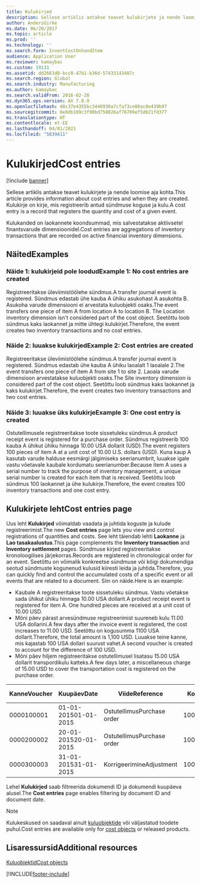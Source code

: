 ```yaml
---
title: Kulukirjed
description: Sellese artiklis antakse teavet kulukirjete ja nende loomise aja kohta. Kulukirje on kirje, mis registreerib antud sündmuse koguse ja kulu.
author: AndersGirke
ms.date: 06/20/2017
ms.topic: article
ms.prod: ''
ms.technology: ''
ms.search.form: InventCostOnhandItem
audience: Application User
ms.reviewer: kamaybac
ms.custom: 19131
ms.assetid: dd2663d8-bcc0-47b1-b36d-57433143487c
ms.search.region: Global
ms.search.industry: Manufacturing
ms.author: kamaybac
ms.search.validFrom: 2016-02-28
ms.dyn365.ops.version: AX 7.0.0
ms.openlocfilehash: 48c37e4355bc3448930a7cfa73ce08ac8e439b97
ms.sourcegitcommit: 0e8db169c3f90bd750826af76709ef5d621fd377
ms.translationtype: HT
ms.contentlocale: et-EE
ms.lasthandoff: 04/01/2021
ms.locfileid: "5839411"
---
```

# <a name="cost-entries"></a><span data-ttu-id="55f0b-104">Kulukirjed</span><span class="sxs-lookup"><span data-stu-id="55f0b-104">Cost entries</span></span>

[!include [banner](../includes/banner.md)]

<span data-ttu-id="55f0b-105">Sellese artiklis antakse teavet kulukirjete ja nende loomise aja kohta.</span><span class="sxs-lookup"><span data-stu-id="55f0b-105">This article provides information about cost entries and when they are created.</span></span> <span data-ttu-id="55f0b-106">Kulukirje on kirje, mis registreerib antud sündmuse koguse ja kulu.</span><span class="sxs-lookup"><span data-stu-id="55f0b-106">A cost entry is a record that registers the quantity and cost of a given event.</span></span>

<span data-ttu-id="55f0b-107">Kulukanded on laokannete koondsummad, mis salvestatakse aktiivsetel finantsvarude dimensioonidel.</span><span class="sxs-lookup"><span data-stu-id="55f0b-107">Cost entries are aggregations of inventory transactions that are recorded on active financial inventory dimensions.</span></span>

## <a name="examples"></a><span data-ttu-id="55f0b-108">Näited</span><span class="sxs-lookup"><span data-stu-id="55f0b-108">Examples</span></span>
### <a name="example-1-no-cost-entries-are-created"></a><span data-ttu-id="55f0b-109">Näide 1: kulukirjeid pole loodud</span><span class="sxs-lookup"><span data-stu-id="55f0b-109">Example 1: No cost entries are created</span></span>

<span data-ttu-id="55f0b-110">Registreeritakse üleviimistöölehe sündmus.</span><span class="sxs-lookup"><span data-stu-id="55f0b-110">A transfer journal event is registered.</span></span> <span data-ttu-id="55f0b-111">Sündmus edastab ühe kauba A ühiku asukohast A asukohta B. Asukoha varude dimensiooni ei arvestata kuluobjekti osaks.</span><span class="sxs-lookup"><span data-stu-id="55f0b-111">The event transfers one piece of item A from location A to location B. The Location inventory dimension isn't considered part of the cost object.</span></span> <span data-ttu-id="55f0b-112">Seetõttu loob sündmus kaks laokannet ja mitte ühtegi kulukirjet.</span><span class="sxs-lookup"><span data-stu-id="55f0b-112">Therefore, the event creates two inventory transactions and no cost entries.</span></span>

### <a name="example-2-cost-entries-are-created"></a><span data-ttu-id="55f0b-113">Näide 2: luuakse kulukirjed</span><span class="sxs-lookup"><span data-stu-id="55f0b-113">Example 2: Cost entries are created</span></span>

<span data-ttu-id="55f0b-114">Registreeritakse üleviimistöölehe sündmus.</span><span class="sxs-lookup"><span data-stu-id="55f0b-114">A transfer journal event is registered.</span></span> <span data-ttu-id="55f0b-115">Sündmus edastab ühe kauba A ühiku laoalalt 1 laoalale 2.</span><span class="sxs-lookup"><span data-stu-id="55f0b-115">The event transfers one piece of item A from site 1 to site 2.</span></span> <span data-ttu-id="55f0b-116">Laoala varude dimensioon arvestatakse kuluobjekti osaks.</span><span class="sxs-lookup"><span data-stu-id="55f0b-116">The Site inventory dimension is considered part of the cost object.</span></span> <span data-ttu-id="55f0b-117">Seetõttu loob sündmus kaks laokannet ja kaks kulukirjet.</span><span class="sxs-lookup"><span data-stu-id="55f0b-117">Therefore, the event creates two inventory transactions and two cost entries.</span></span>

### <a name="example-3-one-cost-entry-is-created"></a><span data-ttu-id="55f0b-118">Näide 3: luuakse üks kulukirje</span><span class="sxs-lookup"><span data-stu-id="55f0b-118">Example 3: One cost entry is created</span></span>

<span data-ttu-id="55f0b-119">Ostutellimusele registreeritakse toote sissetuleku sündmus.</span><span class="sxs-lookup"><span data-stu-id="55f0b-119">A product receipt event is registered for a purchase order.</span></span> <span data-ttu-id="55f0b-120">Sündmus registreerib 100 kauba A ühikut ühiku hinnaga 10.00 USA dollarit (USD).</span><span class="sxs-lookup"><span data-stu-id="55f0b-120">The event registers 100 pieces of item A at a unit cost of 10.00 U.S. dollars (USD).</span></span> <span data-ttu-id="55f0b-121">Kuna kaup A kasutab varude halduse eesmärgi jälgimiseks seerianumbrit, luuakse igale vastu võetavale kaubale kordumatu seerianumber.</span><span class="sxs-lookup"><span data-stu-id="55f0b-121">Because item A uses a serial number to track the purpose of inventory management, a unique serial number is created for each item that is received.</span></span> <span data-ttu-id="55f0b-122">Seetõttu loob sündmus 100 laokannet ja ühe kulukirje.</span><span class="sxs-lookup"><span data-stu-id="55f0b-122">Therefore, the event creates 100 inventory transactions and one cost entry.</span></span>

## <a name="cost-entries-page"></a><span data-ttu-id="55f0b-123">Kulukirjete leht</span><span class="sxs-lookup"><span data-stu-id="55f0b-123">Cost entries page</span></span>
<span data-ttu-id="55f0b-124">Uus leht **Kulukirjed** võimaldab vaadata ja juhtida koguste ja kulude registreerimist.</span><span class="sxs-lookup"><span data-stu-id="55f0b-124">The new **Cost entries** page lets you view and control registrations of quantities and costs.</span></span> <span data-ttu-id="55f0b-125">See leht täiendab lehti **Laokanne** ja **Lao tasakaalustus**.</span><span class="sxs-lookup"><span data-stu-id="55f0b-125">This page complements the **Inventory transaction** and **Inventory settlement** pages.</span></span> <span data-ttu-id="55f0b-126">Sündmuse kirjed registreeritakse kronoloogilises järjekorras.</span><span class="sxs-lookup"><span data-stu-id="55f0b-126">Records are registered in chronological order for an event.</span></span> <span data-ttu-id="55f0b-127">Seetõttu on võimalik konkreetse sündmuse või kõigi dokumendiga seotud sündmuste kogunenud kulusid kiiresti leida ja juhtida.</span><span class="sxs-lookup"><span data-stu-id="55f0b-127">Therefore, you can quickly find and control the accumulated costs of a specific event or all events that are related to a document.</span></span> <span data-ttu-id="55f0b-128">Siin on näide.</span><span class="sxs-lookup"><span data-stu-id="55f0b-128">Here is an example:</span></span>

-   <span data-ttu-id="55f0b-129">Kaubale A registreeritakse toote sissetuleku sündmus. Vastu võetakse sada ühikut ühiku hinnaga 10.00 USA dollarit.</span><span class="sxs-lookup"><span data-stu-id="55f0b-129">A product receipt event is registered for item A. One hundred pieces are received at a unit cost of 10.00 USD.</span></span>
-   <span data-ttu-id="55f0b-130">Mõni päev pärast arvesündmuse registreerimist suureneb kulu 11.00 USA dollarini.</span><span class="sxs-lookup"><span data-stu-id="55f0b-130">A few days after the invoice event is registered, the cost increases to 11.00 USD.</span></span> <span data-ttu-id="55f0b-131">Seetõttu on kogusumma 1100 USA dollarit.</span><span class="sxs-lookup"><span data-stu-id="55f0b-131">Therefore, the total amount is 1,100 USD.</span></span> <span data-ttu-id="55f0b-132">Luuakse teine kanne, mis kajastab 100 USA dollari suurust vahet.</span><span class="sxs-lookup"><span data-stu-id="55f0b-132">A second voucher is created to account for the difference of 100 USD.</span></span>
-   <span data-ttu-id="55f0b-133">Mõni päev hiljem registreeritakse ostutellimusel lisatasu 15.00 USA dollarit transpordikulu katteks.</span><span class="sxs-lookup"><span data-stu-id="55f0b-133">A few days later, a miscellaneous charge of 15.00 USD to cover the transportation cost is registered on the purchase order.</span></span>

| <span data-ttu-id="55f0b-134">Kanne</span><span class="sxs-lookup"><span data-stu-id="55f0b-134">Voucher</span></span> | <span data-ttu-id="55f0b-135">Kuupäev</span><span class="sxs-lookup"><span data-stu-id="55f0b-135">Date</span></span>       | <span data-ttu-id="55f0b-136">Viide</span><span class="sxs-lookup"><span data-stu-id="55f0b-136">Reference</span></span>      | <span data-ttu-id="55f0b-137">Kood</span><span class="sxs-lookup"><span data-stu-id="55f0b-137">Number</span></span> | <span data-ttu-id="55f0b-138">Saatepartii ID</span><span class="sxs-lookup"><span data-stu-id="55f0b-138">Lot ID</span></span>  | <span data-ttu-id="55f0b-139">Kogus</span><span class="sxs-lookup"><span data-stu-id="55f0b-139">Quantity</span></span> | <span data-ttu-id="55f0b-140">Summa</span><span class="sxs-lookup"><span data-stu-id="55f0b-140">Amount</span></span>  |
|---------|------------|----------------|--------|---------|---------------|----|
| <span data-ttu-id="55f0b-141">00001</span><span class="sxs-lookup"><span data-stu-id="55f0b-141">00001</span></span>   | <span data-ttu-id="55f0b-142">01-01-2015</span><span class="sxs-lookup"><span data-stu-id="55f0b-142">01-01-2015</span></span> | <span data-ttu-id="55f0b-143">Ostutellimus</span><span class="sxs-lookup"><span data-stu-id="55f0b-143">Purchase order</span></span> | <span data-ttu-id="55f0b-144">100001</span><span class="sxs-lookup"><span data-stu-id="55f0b-144">100001</span></span> | <span data-ttu-id="55f0b-145">0000101</span><span class="sxs-lookup"><span data-stu-id="55f0b-145">0000101</span></span> | <span data-ttu-id="55f0b-146">100,00</span><span class="sxs-lookup"><span data-stu-id="55f0b-146">100.00</span></span>   | <span data-ttu-id="55f0b-147">1000.00</span><span class="sxs-lookup"><span data-stu-id="55f0b-147">1000.00</span></span> |
| <span data-ttu-id="55f0b-148">00002</span><span class="sxs-lookup"><span data-stu-id="55f0b-148">00002</span></span>   | <span data-ttu-id="55f0b-149">20-01-2015</span><span class="sxs-lookup"><span data-stu-id="55f0b-149">20-01-2015</span></span> | <span data-ttu-id="55f0b-150">Ostutellimus</span><span class="sxs-lookup"><span data-stu-id="55f0b-150">Purchase order</span></span> | <span data-ttu-id="55f0b-151">100001</span><span class="sxs-lookup"><span data-stu-id="55f0b-151">100001</span></span> | <span data-ttu-id="55f0b-152">0000101</span><span class="sxs-lookup"><span data-stu-id="55f0b-152">0000101</span></span> |          | <span data-ttu-id="55f0b-153">100,00</span><span class="sxs-lookup"><span data-stu-id="55f0b-153">100.00</span></span>  |
| <span data-ttu-id="55f0b-154">00003</span><span class="sxs-lookup"><span data-stu-id="55f0b-154">00003</span></span>   | <span data-ttu-id="55f0b-155">31-01-2015</span><span class="sxs-lookup"><span data-stu-id="55f0b-155">31-01-2015</span></span> | <span data-ttu-id="55f0b-156">Korrigeerimine</span><span class="sxs-lookup"><span data-stu-id="55f0b-156">Adjustment</span></span>     | <span data-ttu-id="55f0b-157">100001</span><span class="sxs-lookup"><span data-stu-id="55f0b-157">100001</span></span> | <span data-ttu-id="55f0b-158">0000101</span><span class="sxs-lookup"><span data-stu-id="55f0b-158">0000101</span></span> |          | <span data-ttu-id="55f0b-159">15,00</span><span class="sxs-lookup"><span data-stu-id="55f0b-159">15.00</span></span>   |

<span data-ttu-id="55f0b-160">Lehel **Kulukirjed** saab filtreerida dokumendi ID ja dokumendi kuupäeva alusel.</span><span class="sxs-lookup"><span data-stu-id="55f0b-160">The **Cost entries** page enables filtering by document ID and document date.</span></span> 

> [!NOTE]
> <span data-ttu-id="55f0b-161">Kulukeskused on saadaval ainult [kuluobjektide](cost-object.md) või väljastatud toodete puhul.</span><span class="sxs-lookup"><span data-stu-id="55f0b-161">Cost entries are available only for [cost objects](cost-object.md) or released products.</span></span>

<a name="additional-resources"></a><span data-ttu-id="55f0b-162">Lisaressursid</span><span class="sxs-lookup"><span data-stu-id="55f0b-162">Additional resources</span></span>
--------

[<span data-ttu-id="55f0b-163">Kuluobjektid</span><span class="sxs-lookup"><span data-stu-id="55f0b-163">Cost objects</span></span>](cost-object.md)





[!INCLUDE[footer-include](../../includes/footer-banner.md)]